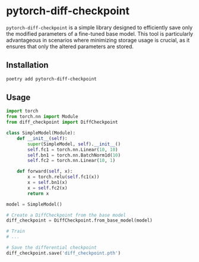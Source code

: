 # pytorch-diff-checkpoint

`pytorch-diff-checkpoint` is a simple library designed to efficiently save only the modified parameters of a fine-tuned base model. This tool is particularly advantageous in scenarios where minimizing storage usage is crucial, as it ensures that only the altered parameters are stored.

## Installation

```bash
poetry add pytorch-diff-checkpoint
```

## Usage

```python
import torch
from torch.nn import Module
from diff_checkpoint import DiffCheckpoint

class SimpleModel(Module):
    def __init__(self):
        super(SimpleModel, self).__init__()
        self.fc1 = torch.nn.Linear(10, 10)
        self.bn1 = torch.nn.BatchNorm1d(10)
        self.fc2 = torch.nn.Linear(10, 1)

    def forward(self, x):
        x = torch.relu(self.fc1(x))
        x = self.bn1(x)
        x = self.fc2(x)
        return x

model = SimpleModel()

# Create a DiffCheckpoint from the base model
diff_checkpoint = DiffCheckpoint.from_base_model(model)

# Train
# ...

# Save the differential checkpoint
diff_checkpoint.save('diff_checkpoint.pth')
```
